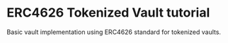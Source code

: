 # ERC4626 Tokenized Vault tutorial

Basic vault implementation using ERC4626 standard for tokenized vaults.
